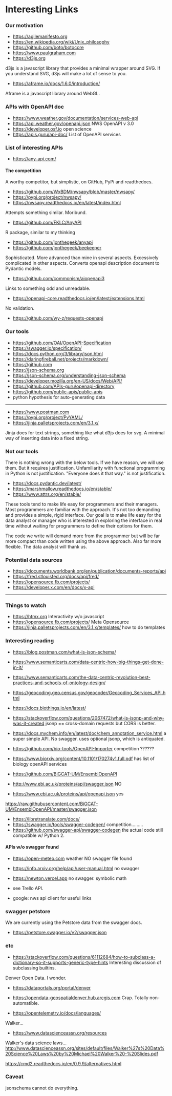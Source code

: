 # Interesting Links


### Our motivation

- https://agilemanifesto.org
- https://en.wikipedia.org/wiki/Unix_philosophy
- https://github.com/boto/botocore
- https://www.paulgraham.com
- https://d3js.org

d3js is a javascript library that provides a minimal wrapper around SVG.  If you
understand SVG, d3js will make a lot of sense to you.

- https://aframe.io/docs/1.6.0/introduction/

Aframe is a javascript library around WebGL.


### APIs with OpenAPI doc

- https://www.weather.gov/documentation/services-web-api
- https://api.weather.gov/openapi.json NWS   OpenAPI v 3.0
- https://developer.osf.io  open science
- https://apis.guru/api-doc/    List of OpenAPI services

### List of interesting APIs

- https://any-api.com/

#### The competition

A worthy competitor, but simplistic,  on GitHub, PyPi and readthedocs.
- https://github.com/WxBDM/nwsapy/blob/master/nwsapy/
- https://pypi.org/project/nwsapy/
- https://nwsapy.readthedocs.io/en/latest/index.html

Attempts something similar.  Moribund.
- https://github.com/FKLC/AnyAPI

R package, similar to my thinking
- https://github.com/jonthegeek/anyapi
- https://github.com/jonthegeek/beekeeper

Sophisticated.  More advanced than mine in several aspects.
Excessively complicated in other aspects.
Converts openapi description document to Pydantic models.
- https://github.com/commonism/aiopenapi3


Links to something odd and unreadable.
- https://openapi-core.readthedocs.io/en/latest/extensions.html

No validation.
- https://github.com/wy-z/requests-openapi



### Our tools

- https://github.com/OAI/OpenAPI-Specification
- https://swagger.io/specification/
- https://docs.python.org/3/library/json.html
- https://daringfireball.net/projects/markdown/
- https://github.com
- https://json-schema.org
- https://json-schema.org/understanding-json-schema
- https://developer.mozilla.org/en-US/docs/Web/API/
- https://github.com/APIs-guru/openapi-directory
- https://github.com/public-apis/public-apis
- python hypothesis for auto-generating data


-----------------------------

- https://www.postman.com
- https://pypi.org/project/PyYAML/
- https://jinja.palletsprojects.com/en/3.1.x/

Jinja does for text strings, something like what d3js does for svg.  A minimal
way of inserting data into a fixed string.

### Not our tools

There is nothing wrong with the below tools.  If we have reason, we will use
them.  But it requires justification.  Unfamiliarity with functional programming
in Python is not justification.  "Everyone does it that way." is not
justification.

- https://docs.pydantic.dev/latest/
- https://marshmallow.readthedocs.io/en/stable/
- https://www.attrs.org/en/stable/

These tools tend to make life easy for programmers and their managers.  Most
programmers are familiar with the approach.  It's not too demanding and provides
a simple, rigid interface.  Our goal is to make life easy for the data analyst
or manager who is interested in exploring the interface in real time without
waiting for programmers to define their options for them.

The code we write will demand more from the programmer but will be far more
compact than code written using the above approach.  Also far more flexible.
The data analyst will thank us.


### Potential data sources

- https://documents.worldbank.org/en/publication/documents-reports/api
- https://fred.stlouisfed.org/docs/api/fred/
- https://opensource.fb.com/projects/
- https://developer.x.com/en/docs/x-api

-----------

### Things to watch

- https://htmx.org  Interactivity w/o javascript
- https://opensource.fb.com/projects/ Meta Opensource
- https://jinja.palletsprojects.com/en/3.1.x/templates/
   how to do templates

### Interesting reading
- https://blog.postman.com/what-is-json-schema/
- https://www.semanticarts.com/data-centric-how-big-things-get-done-in-it/
- https://www.semanticarts.com/the-data-centric-revolution-best-practices-and-schools-of-ontology-design/



- https://geocoding.geo.census.gov/geocoder/Geocoding_Services_API.html
- https://docs.biothings.io/en/latest/
- https://stackoverflow.com/questions/2067472/what-is-jsonp-and-why-was-it-created
  jsonp == cross-domain requests
  but CORS is better.
- https://docs.mychem.info/en/latest/doc/chem_annotation_service.html
  a super simple API.  No swagger.
  uses optional jsonp, which is antiquated.

- https://github.com/bio-tools/OpenAPI-Importer     competition ??????
- https://www.biorxiv.org/content/10.1101/170274v1.full.pdf
    has list of biology openAPI services
- https://github.com/BiGCAT-UM/EnsemblOpenAPI
- http://www.ebi.ac.uk/proteins/api/swagger.json     NO
- https://www.ebi.ac.uk/proteins/api/openapi.json    yes

https://raw.githubusercontent.com/BiGCAT-UM/EnsemblOpenAPI/master/swagger.json

- https://libretranslate.com/docs/
- https://swagger.io/tools/swagger-codegen/  competition.........
- https://github.com/swagger-api/swagger-codegen  the actual code
  still compatible w/ Python 2.


#### APIs w/o swagger found
- https://open-meteo.com  weather    NO swagger file found
- https://info.arxiv.org/help/api/user-manual.html  no swagger
- https://newton.vercel.app   no swagger.   symbolic math

- see Trello API.
- google:  nws api client       for useful links


### swagger petstore

We are currently using the Petstore data from the swagger docs.

- https://petstore.swagger.io/v2/swagger.json

### etc

- https://stackoverflow.com/questions/61112684/how-to-subclass-a-dictionary-so-it-supports-generic-type-hints
  Interesting discussion of subclassing builtins.

Denver Open Data.   I wonder.
- https://dataportals.org/portal/denver
- https://opendata-geospatialdenver.hub.arcgis.com
Crap.  Totally non-automatible.

- https://opentelemetry.io/docs/languages/

Walker...
- https://www.datascienceassn.org/resources

Walker's data science laws...
http://www.datascienceassn.org/sites/default/files/Walker%27s%20Data%20Science%20Laws%20by%20Michael%20Walker%20-%20Slides.pdf


https://cmd2.readthedocs.io/en/0.9.9/alternatives.html

### Caveat

jsonschema cannot do everything.


